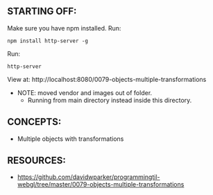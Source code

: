 ## STARTING OFF:

Make sure you have npm installed.
Run:
```
npm install http-server -g
```

Run:
```
http-server
```

View at: http://localhost:8080/0079-objects-multiple-transformations

* NOTE: moved vendor and images out of folder.
  * Running from main directory instead inside this directory.

## CONCEPTS:

* Multiple objects with transformations

## RESOURCES:

* https://github.com/davidwparker/programmingtil-webgl/tree/master/0079-objects-multiple-transformations
